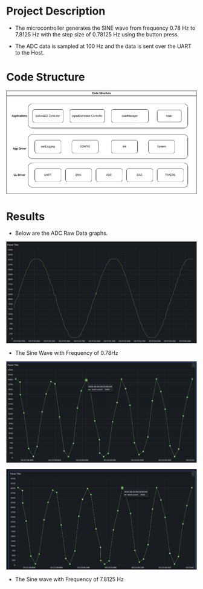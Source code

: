 # Project Description

- The microcontroller generates the SINE wave from frequency 0.78 Hz to 7.8125 Hz with the step size of 0.78125 Hz using the button press.

- The ADC data is sampled at 100 Hz and the data is sent over the UART to the Host.

# Code Structure
![Code Structure](docs/images/CodeStructure.png)

# Results
- Below are the ADC Raw Data graphs.

![0.8Hz Sine Wave Image 1](docs/images/0_8Hz.png)
- The Sine Wave with Frequency of 0.78Hz

![7.81Hz Sine Wave Image 2](docs/images/7_71_t1.png)

![7.81Hz Sine Wave Image 3](docs/images/0_71_t2.png)
- The Sine wave with Frequency of 7.8125 Hz